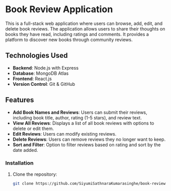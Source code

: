 # Book Review Application

This is a full-stack web application where users can browse, add, edit, and delete book reviews. 
The application allows users to share their thoughts on books they have read, including ratings and comments. 
It provides a platform to discover new books through community reviews.

## Technologies Used

- **Backend**: Node.js with Express
- **Database**: MongoDB Atlas
- **Frontend**: React.js
- **Version Control**: Git & GitHub

## Features

- **Add Book Names and Reviews**: Users can submit their reviews, including book title, author, rating (1-5 stars), and review text.
- **View All Reviews**: Displays a list of all book reviews with options to delete or edit them.
- **Edit Reviews**: Users can modify existing reviews.
- **Delete Reviews**: Users can remove reviews they no longer want to keep.
- **Sort and Filter**: Option to filter reviews based on rating and sort by the date added.

### Installation

1. Clone the repository:
   ```bash
   git clone https://github.com/SiyumiSathnaraKumarasinghe/book-review-app.git
